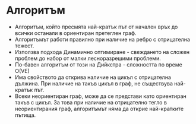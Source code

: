 # Алгоритъм
* Алгоритъм, който пресмята най-кратък път от начален връх до всички останали в ориентиран претеглен граф.
* Алгоритъмът работи правилно при наличие на ребро с отрицателна тежест.
* Използва подхода Динамично оптимиране - свеждането на сложен проблем до набор от малки лесноразрешими проблеми.
* По-бавен алгоритъм от този на Дийкстра - сложността по време O(VE)
* Има свойството да открива наличие на цикъл с отрицателна дължина. При наличие на такъв цикъл в граф, не съществува най-кратък път.
* Всеки неориентиран граф, може да се представи като ориентиран такъв с цикъл. За това при наличие на отрицателно тегло в неориентирания граф, алгоритъмът няма да открие най-кратките пътища.
